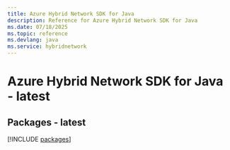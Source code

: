 ```yaml
---
title: Azure Hybrid Network SDK for Java
description: Reference for Azure Hybrid Network SDK for Java
ms.date: 07/18/2025
ms.topic: reference
ms.devlang: java
ms.service: hybridnetwork
---
```

# Azure Hybrid Network SDK for Java - latest
## Packages - latest
[!INCLUDE [packages](hybrid-network-index.md)]